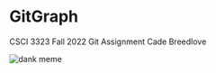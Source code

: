 # GitGraph

CSCI 3323 Fall 2022
Git Assignment
Cade Breedlove

![dank meme](https://static.wikia.nocookie.net/bce53641-cfa9-4f44-9003-a8921b2a901b)


